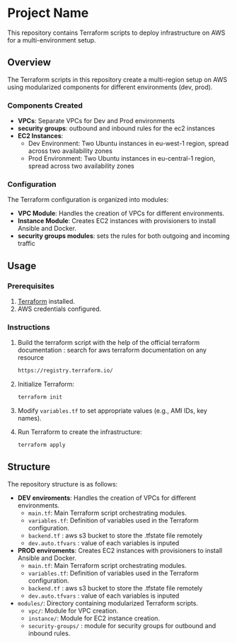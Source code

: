 # Project Name

This repository contains Terraform scripts to deploy infrastructure on AWS for a multi-environment setup.

## Overview

The Terraform scripts in this repository create a multi-region setup on AWS using modularized components for different environments (dev, prod).

### Components Created

- **VPCs**: Separate VPCs for Dev and Prod environments
- **security groups**: outbound and inbound rules for the ec2 instances
- **EC2 Instances**:
  - Dev Environment: Two Ubuntu instances in eu-west-1 region, spread across two availability zones
  - Prod Environment: Two Ubuntu instances in eu-central-1 region, spread across two availability zones

### Configuration

The Terraform configuration is organized into modules:

- **VPC Module**: Handles the creation of VPCs for different environments.
- **Instance Module**: Creates EC2 instances with provisioners to install Ansible and Docker.
- **security groups modules**: sets the rules for both outgoing and incoming traffic

## Usage

### Prerequisites

1. [Terraform](https://www.terraform.io/downloads.html) installed.
2. AWS credentials configured.

### Instructions

1. Build the terraform script with the help of the official terraform documentation :
      search for aws terraform documentation on any resource
    ```bash
   https://registry.terraform.io/
    ```

2. Initialize Terraform:

    ```bash
    terraform init
    ```

3. Modify `variables.tf` to set appropriate values (e.g., AMI IDs, key names).
4. Run Terraform to create the infrastructure:

    ```bash
    terraform apply
    ```

## Structure

The repository structure is as follows:
- **DEV enviroments**: Handles the creation of VPCs for different environments.
  - `main.tf`: Main Terraform script orchestrating modules.
  - `variables.tf`: Definition of variables used in the Terraform configuration.
  - `backend.tf` : aws s3 bucket to store the .tfstate file remotely
  - `dev.auto.tfvars` : value of each variables is inputed 
- **PROD enviroments**: Creates EC2 instances with provisioners to install Ansible and Docker.
  - `main.tf`: Main Terraform script orchestrating modules.
  - `variables.tf`: Definition of variables used in the Terraform configuration.
  - `backend.tf` : aws s3 bucket to store the .tfstate file remotely
  - `dev.auto.tfvars` : value of each variables is inputed 
- `modules/`: Directory containing modularized Terraform scripts.
  - `vpc/`: Module for VPC creation.
  - `instance/`: Module for EC2 instance creation.
  - `security-groups/` : module for security groups for outbound and inbound rules.


